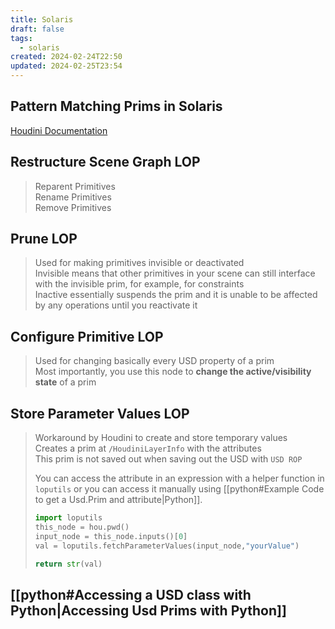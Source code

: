 ```yaml
---
title: Solaris
draft: false
tags:
  - solaris
created: 2024-02-24T22:50
updated: 2024-02-25T23:54
---
```

## Pattern Matching Prims in Solaris
[Houdini Documentation](https://www.sidefx.com/docs/houdini/solaris/pattern.html)


## Restructure Scene Graph LOP
>Reparent Primitives  
>Rename Primitives  
>Remove Primitives  

## Prune LOP
>Used for making primitives invisible or deactivated  
>Invisible means that other primitives in your scene can still interface with the invisible prim, for example, for constraints  
>Inactive essentially suspends the prim and it is unable to be affected by any operations until you reactivate it  

## Configure Primitive LOP
>Used for changing basically every USD property of a prim  
>Most importantly, you use this node to **change the active/visibility state** of a prim  

## Store Parameter Values LOP
 >Workaround by Houdini to create and store temporary values  
 >Creates a prim at `/HoudiniLayerInfo` with the attributes  
 >This prim is not saved out when saving out the USD with `USD ROP` 
 >
 >You can access the attribute in an expression with a helper function in `loputils` or you can access it manually using [[python#Example Code to get a Usd.Prim and attribute|Python]].
 >```python
>import loputils
>this_node = hou.pwd()
>input_node = this_node.inputs()[0]
>val = loputils.fetchParameterValues(input_node,"yourValue")
>
>return str(val)
 >```



## [[python#Accessing a USD class with Python|Accessing Usd Prims with Python]]